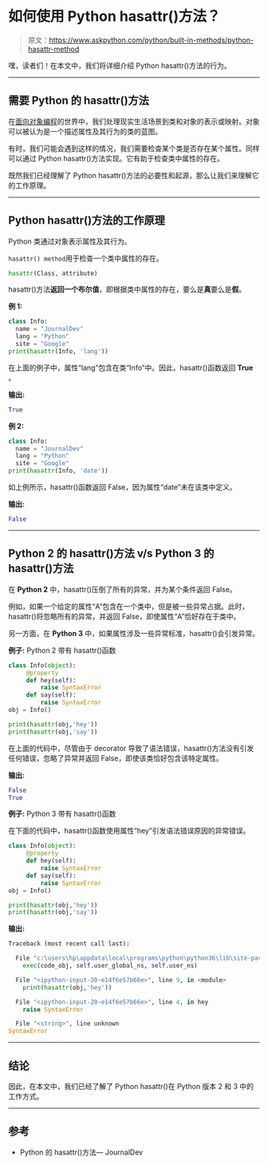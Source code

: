 # 如何使用 Python hasattr()方法？

> 原文：<https://www.askpython.com/python/built-in-methods/python-hasattr-method>

嘿，读者们！在本文中，我们将详细介绍 Python hasattr()方法的行为。

* * *

## 需要 Python 的 hasattr()方法

在[面向对象编程](https://www.askpython.com/python/oops/object-oriented-programming-python)的世界中，我们处理现实生活场景到类和对象的表示或映射。对象可以被认为是一个描述属性及其行为的类的蓝图。

有时，我们可能会遇到这样的情况，我们需要检查某个类是否存在某个属性。同样可以通过 Python hasattr()方法实现。它有助于检查类中属性的存在。

既然我们已经理解了 Python hasattr()方法的必要性和起源，那么让我们来理解它的工作原理。

* * *

## Python hasattr()方法的工作原理

Python 类通过对象表示属性及其行为。

`hasattr() method`用于检查一个类中属性的存在。

```py
hasattr(Class, attribute)

```

hasattr()方法**返回一个布尔值**，即根据类中属性的存在，要么是**真**要么是**假**。

**例 1:**

```py
class Info:
  name = "JournalDev"
  lang = "Python"
  site = "Google"
print(hasattr(Info, 'lang'))

```

在上面的例子中，属性“lang”包含在类“Info”中。因此，hasattr()函数返回 **True** 。

**输出:**

```py
True

```

**例 2:**

```py
class Info:
  name = "JournalDev"
  lang = "Python"
  site = "Google"
print(hasattr(Info, 'date'))

```

如上例所示，hasattr()函数返回 False，因为属性“date”未在该类中定义。

**输出:**

```py
False

```

* * *

## Python 2 的 hasattr()方法 v/s Python 3 的 hasattr()方法

在 **Python 2** 中，hasattr()压倒了所有的异常，并为某个条件返回 False。

例如，如果一个给定的属性“A”包含在一个类中，但是被一些异常占据。此时，hasattr()将忽略所有的异常，并返回 False，即使属性“A”恰好存在于类中。

另一方面，在 **Python 3** 中，如果属性涉及一些异常标准，hasattr()会引发异常。

**例子:** Python 2 带有 hasattr()函数

```py
class Info(object):
     @property
     def hey(self):
         raise SyntaxError
     def say(self):
         raise SyntaxError
obj = Info()

print(hasattr(obj,'hey'))
print(hasattr(obj,'say'))

```

在上面的代码中，尽管由于 decorator 导致了语法错误，hasattr()方法没有引发任何错误，忽略了异常并返回 False，即使该类恰好包含该特定属性。

**输出:**

```py
False
True

```

**例子:** Python 3 带有 hasattr()函数

在下面的代码中，hasattr()函数使用属性“hey”引发语法错误原因的异常错误。

```py
class Info(object):
     @property
     def hey(self):
         raise SyntaxError
     def say(self):
         raise SyntaxError
obj = Info()

print(hasattr(obj,'hey'))
print(hasattr(obj,'say'))

```

**输出:**

```py
Traceback (most recent call last):

  File "c:\users\hp\appdata\local\programs\python\python36\lib\site-packages\IPython\core\interactiveshell.py", line 3319, in run_code
    exec(code_obj, self.user_global_ns, self.user_ns)

  File "<ipython-input-20-e14f6e57b66e>", line 9, in <module>
    print(hasattr(obj,'hey'))

  File "<ipython-input-20-e14f6e57b66e>", line 4, in hey
    raise SyntaxError

  File "<string>", line unknown
SyntaxError

```

* * *

## 结论

因此，在本文中，我们已经了解了 Python hasattr()在 Python 版本 2 和 3 中的工作方式。

* * *

## 参考

*   Python 的 hasattr()方法— JournalDev